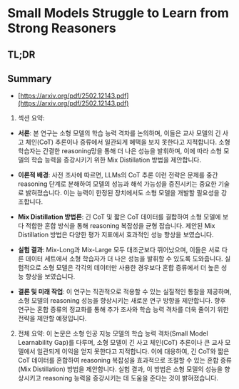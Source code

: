 # Small Models Struggle to Learn from Strong Reasoners
## TL;DR
## Summary
- [https://arxiv.org/pdf/2502.12143.pdf](https://arxiv.org/pdf/2502.12143.pdf)

1. 섹션 요약:

- **서론**: 본 연구는 소형 모델의 학습 능력 격차를 논의하며, 이들은 교사 모델의 긴 사고 체인(CoT) 추론이나 증류에서 일관되게 혜택을 보지 못한다고 지적합니다. 소형 학습자는 간결한 reasoning망을 통해 더 나은 성능을 발휘하며, 이에 따라 소형 모델의 학습 능력을 증강시키기 위한 Mix Distillation 방법을 제안합니다.

- **이론적 배경**: 사전 조사에 따르면, LLMs의 CoT 추론 이런 전략은 문제를 중간 reasoning 단계로 분해하여 모델의 성능과 해석 가능성을 증진시키는 중요한 기술로 밝혀졌습니다. 이는 능력이 한정된 장치에서도 소형 모델을 개발할 필요성을 강조합니다.

- **Mix Distillation 방법론**: 긴 CoT 및 짧은 CoT 데이터를 결합하여 소형 모델에 보다 적합한 혼합 방식을 통해 reasoning 복잡성을 균형 잡습니다. 제안된 Mix Distillation 방법은 다양한 평가 지표에서 효과적인 성능 향상을 보였습니다.

- **실험 결과**: Mix-Long과 Mix-Large 모두 대조군보다 뛰어났으며, 이들은 서로 다른 데이터 세트에서 소형 학습자가 더 나은 성능을 발휘할 수 있도록 도와줍니다. 실험적으로 소형 모델은 각각의 데이터만 사용한 경우보다 혼합 증류에서 더 높은 성능 향상을 보였습니다.

- **결론 및 미래 작업**: 이 연구는 직관적으로 적용할 수 있는 실질적인 통찰을 제공하며, 소형 모델의 reasoning 성능을 향상시키는 새로운 연구 방향을 제안합니다. 향후 연구는 혼합 증류의 정교화를 통해 추가 조사와 학습 능력 격차를 더욱 줄이기 위한 전략을 제안할 예정입니다.

2. 전체 요약:
이 논문은 소형 인공 지능 모델의 학습 능력 격차(Small Model Learnability Gap)를 다루며, 소형 모델이 긴 사고 체인(CoT) 추론이나 큰 교사 모델에서 일관되게 이익을 얻지 못한다고 지적합니다. 이에 대응하여, 긴 CoT와 짧은 CoT 데이터를 혼합하여 reasoning 복잡성을 효과적으로 조절할 수 있는 혼합 증류(Mix Distillation) 방법을 제안합니다. 실험 결과, 이 방법은 소형 모델의 성능을 향상시키고 reasoning 능력을 증강시키는 데 도움을 준다는 것이 밝혀졌습니다.